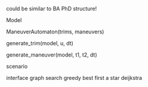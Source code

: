 could be similar to BA PhD structure!

Model

ManeuverAutomaton(trims, maneuvers)

generate_trim(model, u, dt)

generate_maneuver(model, t1, t2, dt)

scenario

interface graph search
    greedy best first
    a star
    deijkstra